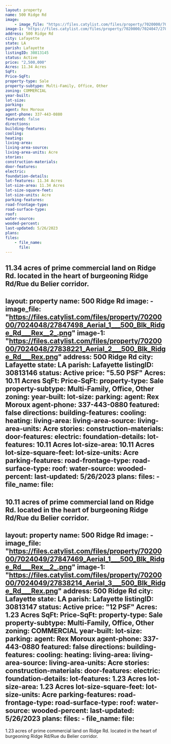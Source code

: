 ```yaml
---
layout: property
name: 500 Ridge Rd
image:
    - image_file: "https://files.catylist.com/files/property/7020000/7024047/27847464_Aerial_2___500_Blk_Ridge_Rd___Rex__1_.png"
image-1: "https://files.catylist.com/files/property/7020000/7024047/27838123_Aerial_1___500_Blk_Ridge_Rd___Rex.png"
address: 500 Ridge Rd
city: Lafayette
state: LA
parish: Lafayette
listingID: 30813145
status: Active
price: "2,500,000"
Acres: 11.34 Acres
SqFt:
Price-SqFt:
property-type: Sale
property-subtype: Multi-Family, Office, Other
zoning: COMMERCIAL
year-built:
lot-size:
parking:
agent: Rex Moroux
agent-phone: 337-443-0880
featured: false
directions:
building-features:
cooling:
heating:
living-area:
living-area-source:
living-area-units: Acre
stories:
construction-materials:
door-features:
electric:
foundation-details:
lot-features: 11.34 Acres
lot-size-area: 11.34 Acres
lot-size-square-feet:
lot-size-units: Acre
parking-features:
road-frontage-type:
road-surface-type:
roof:
water-source:
wooded-percent:
last-updated: 5/26/2023
plans:
files:
    - file_name:
      file:
---
```

11.34 acres of prime commercial land on Ridge Rd. located in the heart of burgeoning Ridge Rd/Rue du Belier corridor.
---
layout: property
name: 500 Ridge Rd
image:
    - image_file: "https://files.catylist.com/files/property/7020000/7024048/27847498_Aerial_1___500_Blk_Ridge_Rd___Rex__2_.png"
image-1: "https://files.catylist.com/files/property/7020000/7024048/27838221_Aerial_2___500_Blk_Ridge_Rd___Rex.png"
address: 500 Ridge Rd
city: Lafayette
state: LA
parish: Lafayette
listingID: 30813146
status: Active
price: "5.50 PSF"
Acres: 10.11 Acres
SqFt:
Price-SqFt:
property-type: Sale
property-subtype: Multi-Family, Office, Other
zoning:
year-built:
lot-size:
parking:
agent: Rex Moroux
agent-phone: 337-443-0880
featured: false
directions:
building-features:
cooling:
heating:
living-area:
living-area-source:
living-area-units: Acre
stories:
construction-materials:
door-features:
electric:
foundation-details:
lot-features: 10.11 Acres
lot-size-area: 10.11 Acres
lot-size-square-feet:
lot-size-units: Acre
parking-features:
road-frontage-type:
road-surface-type:
roof:
water-source:
wooded-percent:
last-updated: 5/26/2023
plans:
files:
    - file_name:
      file:
---
10.11 acres of prime commercial land on Ridge Rd. located in the heart of burgeoning Ridge Rd/Rue du Belier corridor.
---
layout: property
name: 500 Ridge Rd
image:
    - image_file: "https://files.catylist.com/files/property/7020000/7024049/27847469_Aerial_1___500_Blk_Ridge_Rd___Rex__2_.png"
image-1: "https://files.catylist.com/files/property/7020000/7024049/27838214_Aerial_3___500_Blk_Ridge_Rd___Rex.png"
address: 500 Ridge Rd
city: Lafayette
state: LA
parish: Lafayette
listingID: 30813147
status: Active
price: "12 PSF"
Acres: 1.23 Acres
SqFt:
Price-SqFt:
property-type: Sale
property-subtype: Multi-Family, Office, Other
zoning: COMMERCIAL
year-built:
lot-size:
parking:
agent: Rex Moroux
agent-phone: 337-443-0880
featured: false
directions:
building-features:
cooling:
heating:
living-area:
living-area-source:
living-area-units: Acre
stories:
construction-materials:
door-features:
electric:
foundation-details:
lot-features: 1.23 Acres
lot-size-area: 1.23 Acres
lot-size-square-feet:
lot-size-units: Acre
parking-features:
road-frontage-type:
road-surface-type:
roof:
water-source:
wooded-percent:
last-updated: 5/26/2023
plans:
files:
    - file_name:
      file:
---
1.23 acres of prime commercial land on Ridge Rd. located in the heart of burgeoning Ridge Rd/Rue du Belier corridor.
